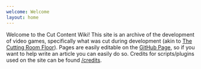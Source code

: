 ```yaml
---
welcome: Welcome
layout: home
---
```

Welcome to the Cut Content Wiki! This site is an archive of the development of video games, specifically what was cut during development (akin to [The Cutting Room Floor](https://tcrf.net)). Pages are easily editable on the [GitHub Page](https://github.com/abso1utexer0/cutcontent/), so if you want to help write an article you can easily do so. Credits for scripts/plugins used on the site can be found [/credits](here).
